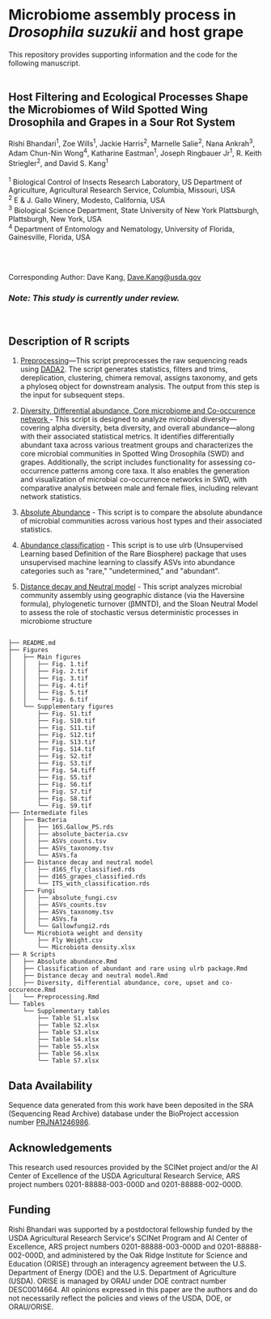 # Microbiome assembly process in *Drosophila suzukii* and host grape

This repository provides supporting information and the code for the following manuscript. <br />
 <br />

## Host Filtering and Ecological Processes Shape the Microbiomes of Wild Spotted Wing Drosophila and Grapes in a Sour Rot System

Rishi Bhandari<sup>1</sup>, Zoe Wills<sup>1</sup>, Jackie Harris<sup>2</sup>, Marnelle Salie<sup>2</sup>, Nana Ankrah<sup>3</sup>, Adam Chun-Nin Wong<sup>4</sup>, Katharine Eastman<sup>1</sup>, Joseph Ringbauer Jr<sup>1</sup>, R. Keith Striegler<sup>2</sup>, and David S. Kang<sup>1</sup>
 <br />
 <br />
<sup>1</sup> Biological Control of Insects Research Laboratory, US Department of Agriculture, Agricultural Research Service, Columbia, Missouri, USA
 <br />
<sup>2</sup> E & J. Gallo Winery, Modesto, California, USA
 <br />
<sup>3</sup> Biological Science Department, State University of New York Plattsburgh, Plattsburgh, New York, USA
 <br />
<sup>4</sup> Department of Entomology and Nematology, University of Florida, Gainesville, Florida, USA

 <br />
 <br />       


Corresponding Author: Dave Kang, Dave.Kang@usda.gov



    
   ### *Note: This study is currently under review.*   <br />  
  <br />  

## Description of R scripts

1. [Preprocessing](https://github.com/DavidKang-USDA/Sour-rot-microbiome-assembly/blob/main/R%20Scripts/Preprocessing.Rmd)—This script preprocesses the raw sequencing reads using [DADA2](https://benjjneb.github.io/dada2/). The script generates statistics, filters and trims, dereplication, clustering, chimera removal, assigns taxonomy, and gets a phyloseq object for downstream analysis. The output from this step is the input for subsequent steps.

2. [Diversity, Differential abundance, Core microbiome and Co-occurence network ](https://github.com/DavidKang-USDA/Sour-rot-microbiome-assembly/blob/main/R%20Scripts/Diversity%2C%20differential%20abundance%2C%20core%2C%20upset%20and%20co-occurence.Rmd)- This script is designed to analyze microbial diversity—covering alpha diversity, beta diversity, and overall abundance—along with their associated statistical metrics. It identifies differentially abundant taxa across various treatment groups and characterizes the core microbial communities in Spotted Wing Drosophila (SWD) and grapes. Additionally, the script includes functionality for assessing co-occurrence patterns among core taxa. It also enables the generation and visualization of microbial co-occurrence networks in SWD, with comparative analysis between male and female flies, including relevant network statistics.

3. [Absolute Abundance](https://github.com/DavidKang-USDA/Sour-rot-microbiome-assembly/blob/main/R%20Scripts/Absolute%20abundance.Rmd) - This script is to compare the absolute abundance of microbial communities across various host types and their associated statistics.

4.  [Abundance classification](https://github.com/DavidKang-USDA/Sour-rot-microbiome-assembly/blob/main/R%20Scripts/Classification%20of%20abundant%20and%20rare%20using%20ulrb%20package.Rmd) - This script is to use ulrb (Unsupervised Learning based Definition of the Rare Biosphere) package that uses unsupervised machine learning to classify ASVs into abundance categories such as "rare," "undetermined," and "abundant".

5.  [Distance decay and Neutral model](https://github.com/DavidKang-USDA/Sour-rot-microbiome-assembly/blob/main/R%20Scripts/Distance%20decay%20and%20neutral%20model.Rmd) - This script analyzes microbial community assembly using geographic distance (via the Haversine formula), phylogenetic turnover (βMNTD), and the Sloan Neutral Model to assess the role of stochastic versus deterministic processes in microbiome structure



```

├── README.md
├── Figures
│   ├── Main figures
│   │   ├── Fig. 1.tif
│   │   ├── Fig. 2.tif
│   │   ├── Fig. 3.tif
│   │   ├── Fig. 4.tif
│   │   ├── Fig. 5.tif
│   │   └── Fig. 6.tif
│   └── Supplementary figures
│       ├── Fig. S1.tif
│       ├── Fig. S10.tif
│       ├── Fig. S11.tif
│       ├── Fig. S12.tif
│       ├── Fig. S13.tif
│       ├── Fig. S14.tif
│       ├── Fig. S2.tif
│       ├── Fig. S3.tif
│       ├── Fig. S4.tiff
│       ├── Fig. S5.tif
│       ├── Fig. S6.tif
│       ├── Fig. S7.tif
│       ├── Fig. S8.tif
│       └── Fig. S9.tif
├── Intermediate files
│   ├── Bacteria
│   │   ├── 16S.Gallow_PS.rds
│   │   ├── absolute_bacteria.csv
│   │   ├── ASVs_counts.tsv
│   │   ├── ASVs_taxonomy.tsv
│   │   └── ASVs.fa
│   ├── Distance decay and neutral model
│   │   ├── d16S_fly_classified.rds
│   │   ├── d16S_grapes_classified.rds
│   │   └── ITS_with_classification.rds
│   ├── Fungi
│   │   ├── absolute_fungi.csv
│   │   ├── ASVs_counts.tsv
│   │   ├── ASVs_taxonomy.tsv
│   │   ├── ASVs.fa
│   │   └── Gallowfungi2.rds
│   └── Microbiota weight and density
│       ├── Fly Weight.csv
│       └── Microbiota density.xlsx
├── R Scripts
│   ├── Absolute abundance.Rmd
│   ├── Classification of abundant and rare using ulrb package.Rmd
│   ├── Distance decay and neutral model.Rmd
│   ├── Diversity, differential abundance, core, upset and co-occurence.Rmd
│   └── Preprocessing.Rmd
└── Tables
    └── Supplementary tables
        ├── Table S1.xlsx
        ├── Table S2.xlsx
        ├── Table S3.xlsx
        ├── Table S4.xlsx
        ├── Table S5.xlsx
        ├── Table S6.xlsx
        └── Table S7.xlsx
```
## Data Availability

Sequence data generated from this work have been deposited in the SRA (Sequencing Read Archive) database under the BioProject accession number [PRJNA1246986](https://www.ncbi.nlm.nih.gov/bioproject/PRJNA1246986). 


## Acknowledgements
This research used resources provided by the SCINet project and/or the AI Center of Excellence of the USDA Agricultural Research Service, ARS project numbers 0201-88888-003-000D and 0201-88888-002-000D.

## Funding
Rishi Bhandari was supported by a postdoctoral fellowship funded by the USDA Agricultural Research Service's SCINet Program and AI Center of Excellence, ARS project numbers 0201-88888-003-000D and 0201-88888-002-000D, and administered by the Oak Ridge Institute for Science and Education (ORISE) through an interagency agreement between the U.S. Department of Energy (DOE) and the U.S. Department of Agriculture (USDA). ORISE is managed by ORAU under DOE contract number DESC0014664. All opinions expressed in this paper are the authors and do not necessarily reflect the policies and views of the USDA, DOE, or ORAU/ORISE.


